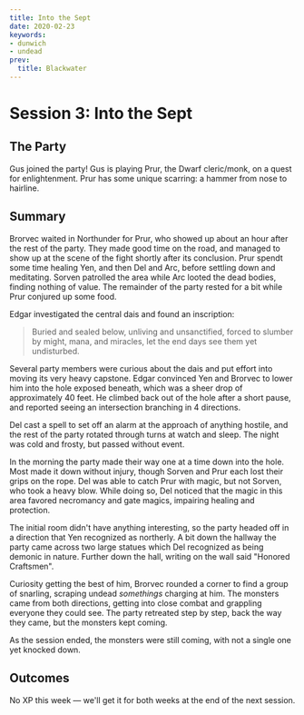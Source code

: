 ```yaml
---
title: Into the Sept
date: 2020-02-23
keywords:
- dunwich
- undead
prev:
  title: Blackwater
---
```


# Session 3: Into the Sept

## The Party

Gus joined the party!
Gus is playing Prur, the Dwarf cleric/monk, on a quest for enlightenment.
Prur has some unique scarring: a hammer from nose to hairline.

## Summary

Brorvec waited in Northunder for Prur, who showed up about an hour after the rest of the party.
They made good time on the road, and managed to show up at the scene of the fight shortly after its conclusion.
Prur spendt some time healing Yen, and then Del and Arc, before settling down and meditating.
Sorven patrolled the area while Arc looted the dead bodies, finding nothing of value.
The remainder of the party rested for a bit while Prur conjured up some food.

Edgar investigated the central dais and found an inscription:

> Buried and sealed below, unliving and unsanctified, forced to slumber by might, mana, and miracles, let the end days see them yet undisturbed.

Several party members were curious about the dais and put effort into moving its very heavy capstone.
Edgar convinced Yen and Brorvec to lower him into the hole exposed beneath, which was a sheer drop of approximately 40 feet.
He climbed back out of the hole after a short pause, and reported seeing an intersection branching in 4 directions.

Del cast a spell to set off an alarm at the approach of anything hostile, and the rest of the party rotated through turns at watch and sleep.
The night was cold and frosty, but passed without event.

In the morning the party made their way one at a time down into the hole.
Most made it down without injury, though Sorven and Prur each lost their grips on the rope.
Del was able to catch Prur with magic, but not Sorven, who took a heavy blow.
While doing so, Del noticed that the magic in this area favored necromancy and gate magics, impairing healing and protection.

The initial room didn't have anything interesting, so the party headed off in a direction that Yen recognized as northerly.
A bit down the hallway the party came across two large statues which Del recognized as being demonic in nature.
Further down the hall, writing on the wall said "Honored Craftsmen".

Curiosity getting the best of him, Brorvec rounded a corner to find a group of snarling, scraping undead _somethings_ charging at him.
The monsters came from both directions, getting into close combat and grappling everyone they could see.
The party retreated step by step, back the way they came, but the monsters kept coming.

As the session ended, the monsters were still coming, with not a single one yet knocked down.

## Outcomes

No XP this week — we'll get it for both weeks at the end of the next session.
